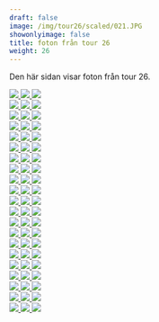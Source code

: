 ```yaml
---  
draft: false  
image: /img/tour26/scaled/021.JPG  
showonlyimage: false  
title: foton från tour 26  
weight: 26  
---
```


Den här sidan visar foton från tour 26.

<div class="col-md-8"> <div class="row">  
<a href="/img/tour26/scaled/001.JPG" data-toggle="lightbox"         data-gallery="example-gallery" class="col-sm-4">
<img src="/img/tour26/thumbs/001.JPG" class="img-fluid"> </a>  
<a href="/img/tour26/scaled/002.JPG" data-toggle="lightbox"         data-gallery="example-gallery" class="col-sm-4">
<img src="/img/tour26/thumbs/002.JPG" class="img-fluid"> </a>  
<a href="/img/tour26/scaled/003.JPG" data-toggle="lightbox"         data-gallery="example-gallery" class="col-sm-4">
<img src="/img/tour26/thumbs/003.JPG" class="img-fluid"> </a> </div>
<div class="row">  
<a href="/img/tour26/scaled/004.JPG" data-toggle="lightbox"         data-gallery="example-gallery" class="col-sm-4">
<img src="/img/tour26/thumbs/004.JPG" class="img-fluid"> </a>  
<a href="/img/tour26/scaled/005.JPG" data-toggle="lightbox"         data-gallery="example-gallery" class="col-sm-4">
<img src="/img/tour26/thumbs/005.JPG" class="img-fluid"> </a>  
<a href="/img/tour26/scaled/006.JPG" data-toggle="lightbox"         data-gallery="example-gallery" class="col-sm-4">
<img src="/img/tour26/thumbs/006.JPG" class="img-fluid"> </a> </div>
<div class="row">  
<a href="/img/tour26/scaled/007.JPG" data-toggle="lightbox"         data-gallery="example-gallery" class="col-sm-4">
<img src="/img/tour26/thumbs/007.JPG" class="img-fluid"> </a>  
<a href="/img/tour26/scaled/008.JPG" data-toggle="lightbox"         data-gallery="example-gallery" class="col-sm-4">
<img src="/img/tour26/thumbs/008.JPG" class="img-fluid"> </a>  
<a href="/img/tour26/scaled/009.JPG" data-toggle="lightbox"         data-gallery="example-gallery" class="col-sm-4">
<img src="/img/tour26/thumbs/009.JPG" class="img-fluid"> </a> </div>
<div class="row">  
<a href="/img/tour26/scaled/010.JPG" data-toggle="lightbox"         data-gallery="example-gallery" class="col-sm-4">
<img src="/img/tour26/thumbs/010.JPG" class="img-fluid"> </a>  
<a href="/img/tour26/scaled/011.JPG" data-toggle="lightbox"         data-gallery="example-gallery" class="col-sm-4">
<img src="/img/tour26/thumbs/011.JPG" class="img-fluid"> </a>  
<a href="/img/tour26/scaled/012.JPG" data-toggle="lightbox"         data-gallery="example-gallery" class="col-sm-4">
<img src="/img/tour26/thumbs/012.JPG" class="img-fluid"> </a> </div>
<div class="row">  
<a href="/img/tour26/scaled/013.JPG" data-toggle="lightbox"         data-gallery="example-gallery" class="col-sm-4">
<img src="/img/tour26/thumbs/013.JPG" class="img-fluid"> </a>  
<a href="/img/tour26/scaled/014.JPG" data-toggle="lightbox"         data-gallery="example-gallery" class="col-sm-4">
<img src="/img/tour26/thumbs/014.JPG" class="img-fluid"> </a>  
<a href="/img/tour26/scaled/015.JPG" data-toggle="lightbox"         data-gallery="example-gallery" class="col-sm-4">
<img src="/img/tour26/thumbs/015.JPG" class="img-fluid"> </a> </div>
<div class="row">  
<a href="/img/tour26/scaled/016.JPG" data-toggle="lightbox"         data-gallery="example-gallery" class="col-sm-4">
<img src="/img/tour26/thumbs/016.JPG" class="img-fluid"> </a>  
<a href="/img/tour26/scaled/017.JPG" data-toggle="lightbox"         data-gallery="example-gallery" class="col-sm-4">
<img src="/img/tour26/thumbs/017.JPG" class="img-fluid"> </a>  
<a href="/img/tour26/scaled/018.JPG" data-toggle="lightbox"         data-gallery="example-gallery" class="col-sm-4">
<img src="/img/tour26/thumbs/018.JPG" class="img-fluid"> </a> </div>
<div class="row">  
<a href="/img/tour26/scaled/019.JPG" data-toggle="lightbox"         data-gallery="example-gallery" class="col-sm-4">
<img src="/img/tour26/thumbs/019.JPG" class="img-fluid"> </a>  
<a href="/img/tour26/scaled/020.JPG" data-toggle="lightbox"         data-gallery="example-gallery" class="col-sm-4">
<img src="/img/tour26/thumbs/020.JPG" class="img-fluid"> </a>  
<a href="/img/tour26/scaled/021.JPG" data-toggle="lightbox"         data-gallery="example-gallery" class="col-sm-4">
<img src="/img/tour26/thumbs/021.JPG" class="img-fluid"> </a> </div>
<div class="row">  
<a href="/img/tour26/scaled/022.JPG" data-toggle="lightbox"         data-gallery="example-gallery" class="col-sm-4">
<img src="/img/tour26/thumbs/022.JPG" class="img-fluid"> </a>  
<a href="/img/tour26/scaled/023.JPG" data-toggle="lightbox"         data-gallery="example-gallery" class="col-sm-4">
<img src="/img/tour26/thumbs/023.JPG" class="img-fluid"> </a>  
<a href="/img/tour26/scaled/024.JPG" data-toggle="lightbox"         data-gallery="example-gallery" class="col-sm-4">
<img src="/img/tour26/thumbs/024.JPG" class="img-fluid"> </a> </div>
<div class="row">  
<a href="/img/tour26/scaled/025.JPG" data-toggle="lightbox"         data-gallery="example-gallery" class="col-sm-4">
<img src="/img/tour26/thumbs/025.JPG" class="img-fluid"> </a>  
<a href="/img/tour26/scaled/026.JPG" data-toggle="lightbox"         data-gallery="example-gallery" class="col-sm-4">
<img src="/img/tour26/thumbs/026.JPG" class="img-fluid"> </a>  
<a href="/img/tour26/scaled/027.JPG" data-toggle="lightbox"         data-gallery="example-gallery" class="col-sm-4">
<img src="/img/tour26/thumbs/027.JPG" class="img-fluid"> </a> </div>
<div class="row">  
<a href="/img/tour26/scaled/028.JPG" data-toggle="lightbox"         data-gallery="example-gallery" class="col-sm-4">
<img src="/img/tour26/thumbs/028.JPG" class="img-fluid"> </a>  
<a href="/img/tour26/scaled/029.JPG" data-toggle="lightbox"         data-gallery="example-gallery" class="col-sm-4">
<img src="/img/tour26/thumbs/029.JPG" class="img-fluid"> </a>  
<a href="/img/tour26/scaled/030.JPG" data-toggle="lightbox"         data-gallery="example-gallery" class="col-sm-4">
<img src="/img/tour26/thumbs/030.JPG" class="img-fluid"> </a> </div>
<div class="row">  
<a href="/img/tour26/scaled/031.JPG" data-toggle="lightbox"         data-gallery="example-gallery" class="col-sm-4">
<img src="/img/tour26/thumbs/031.JPG" class="img-fluid"> </a>  
<a href="/img/tour26/scaled/032.JPG" data-toggle="lightbox"         data-gallery="example-gallery" class="col-sm-4">
<img src="/img/tour26/thumbs/032.JPG" class="img-fluid"> </a>  
<a href="/img/tour26/scaled/033.JPG" data-toggle="lightbox"         data-gallery="example-gallery" class="col-sm-4">
<img src="/img/tour26/thumbs/033.JPG" class="img-fluid"> </a> </div>
<div class="row">  
<a href="/img/tour26/scaled/034.JPG" data-toggle="lightbox"         data-gallery="example-gallery" class="col-sm-4">
<img src="/img/tour26/thumbs/034.JPG" class="img-fluid"> </a>  
<a href="/img/tour26/scaled/035.JPG" data-toggle="lightbox"         data-gallery="example-gallery" class="col-sm-4">
<img src="/img/tour26/thumbs/035.JPG" class="img-fluid"> </a>  
<a href="/img/tour26/scaled/036.JPG" data-toggle="lightbox"         data-gallery="example-gallery" class="col-sm-4">
<img src="/img/tour26/thumbs/036.JPG" class="img-fluid"> </a> </div>
<div class="row">  
<a href="/img/tour26/scaled/037.JPG" data-toggle="lightbox"         data-gallery="example-gallery" class="col-sm-4">
<img src="/img/tour26/thumbs/037.JPG" class="img-fluid"> </a>  
<a href="/img/tour26/scaled/038.JPG" data-toggle="lightbox"         data-gallery="example-gallery" class="col-sm-4">
<img src="/img/tour26/thumbs/038.JPG" class="img-fluid"> </a>  
<a href="/img/tour26/scaled/039.JPG" data-toggle="lightbox"         data-gallery="example-gallery" class="col-sm-4">
<img src="/img/tour26/thumbs/039.JPG" class="img-fluid"> </a> </div>
<div class="row">  
<a href="/img/tour26/scaled/040.JPG" data-toggle="lightbox"         data-gallery="example-gallery" class="col-sm-4">
<img src="/img/tour26/thumbs/040.JPG" class="img-fluid"> </a>  
<a href="/img/tour26/scaled/041.JPG" data-toggle="lightbox"         data-gallery="example-gallery" class="col-sm-4">
<img src="/img/tour26/thumbs/041.JPG" class="img-fluid"> </a>  
<a href="/img/tour26/scaled/042.JPG" data-toggle="lightbox"         data-gallery="example-gallery" class="col-sm-4">
<img src="/img/tour26/thumbs/042.JPG" class="img-fluid"> </a> </div>
<div class="row">  
<a href="/img/tour26/scaled/043.JPG" data-toggle="lightbox"         data-gallery="example-gallery" class="col-sm-4">
<img src="/img/tour26/thumbs/043.JPG" class="img-fluid"> </a>  
<a href="/img/tour26/scaled/044.JPG" data-toggle="lightbox"         data-gallery="example-gallery" class="col-sm-4">
<img src="/img/tour26/thumbs/044.JPG" class="img-fluid"> </a>  
<a href="/img/tour26/scaled/045.JPG" data-toggle="lightbox"         data-gallery="example-gallery" class="col-sm-4">
<img src="/img/tour26/thumbs/045.JPG" class="img-fluid"> </a> </div>
<div class="row">  
<a href="/img/tour26/scaled/046.JPG" data-toggle="lightbox"         data-gallery="example-gallery" class="col-sm-4">
<img src="/img/tour26/thumbs/046.JPG" class="img-fluid"> </a>  
<a href="/img/tour26/scaled/047.JPG" data-toggle="lightbox"         data-gallery="example-gallery" class="col-sm-4">
<img src="/img/tour26/thumbs/047.JPG" class="img-fluid"> </a>  
<a href="/img/tour26/scaled/048.JPG" data-toggle="lightbox"         data-gallery="example-gallery" class="col-sm-4">
<img src="/img/tour26/thumbs/048.JPG" class="img-fluid"> </a> </div>
<div class="row">  
<a href="/img/tour26/scaled/049.JPG" data-toggle="lightbox"         data-gallery="example-gallery" class="col-sm-4">
<img src="/img/tour26/thumbs/049.JPG" class="img-fluid"> </a>  
<a href="/img/tour26/scaled/050.JPG" data-toggle="lightbox"         data-gallery="example-gallery" class="col-sm-4">
<img src="/img/tour26/thumbs/050.JPG" class="img-fluid"> </a>  
<a href="/img/tour26/scaled/051.JPG" data-toggle="lightbox"         data-gallery="example-gallery" class="col-sm-4">
<img src="/img/tour26/thumbs/051.JPG" class="img-fluid"> </a> </div>
<div class="row">  
<a href="/img/tour26/scaled/052.JPG" data-toggle="lightbox"         data-gallery="example-gallery" class="col-sm-4">
<img src="/img/tour26/thumbs/052.JPG" class="img-fluid"> </a>  
<a href="/img/tour26/scaled/053.JPG" data-toggle="lightbox"         data-gallery="example-gallery" class="col-sm-4">
<img src="/img/tour26/thumbs/053.JPG" class="img-fluid"> </a>  
<a href="/img/tour26/scaled/054.JPG" data-toggle="lightbox"         data-gallery="example-gallery" class="col-sm-4">
<img src="/img/tour26/thumbs/054.JPG" class="img-fluid"> </a> </div>
<div class="row">  
<a href="/img/tour26/scaled/055.JPG" data-toggle="lightbox"         data-gallery="example-gallery" class="col-sm-4">
<img src="/img/tour26/thumbs/055.JPG" class="img-fluid"> </a>  
<a href="/img/tour26/scaled/056.JPG" data-toggle="lightbox"         data-gallery="example-gallery" class="col-sm-4">
<img src="/img/tour26/thumbs/056.JPG" class="img-fluid"> </a>  
<a href="/img/tour26/scaled/057.JPG" data-toggle="lightbox"         data-gallery="example-gallery" class="col-sm-4">
<img src="/img/tour26/thumbs/057.JPG" class="img-fluid"> </a> </div>
<div class="row">  
<a href="/img/tour26/scaled/058.JPG" data-toggle="lightbox"         data-gallery="example-gallery" class="col-sm-4">
<img src="/img/tour26/thumbs/058.JPG" class="img-fluid"> </a>  
<a href="/img/tour26/scaled/059.JPG" data-toggle="lightbox"         data-gallery="example-gallery" class="col-sm-4">
<img src="/img/tour26/thumbs/059.JPG" class="img-fluid"> </a>  
<a href="/img/tour26/scaled/060.JPG" data-toggle="lightbox"         data-gallery="example-gallery" class="col-sm-4">
<img src="/img/tour26/thumbs/060.JPG" class="img-fluid"> </a> </div>
<div class="row">  
<a href="/img/tour26/scaled/061.JPG" data-toggle="lightbox"         data-gallery="example-gallery" class="col-sm-4">
<img src="/img/tour26/thumbs/061.JPG" class="img-fluid"> </a>  
<a href="/img/tour26/scaled/062.JPG" data-toggle="lightbox"         data-gallery="example-gallery" class="col-sm-4">
<img src="/img/tour26/thumbs/062.JPG" class="img-fluid"> </a>  
<a href="/img/tour26/scaled/063.PNG" data-toggle="lightbox"         data-gallery="example-gallery" class="col-sm-4">
<img src="/img/tour26/thumbs/063.PNG" class="img-fluid"> </a> </div>
</div>
